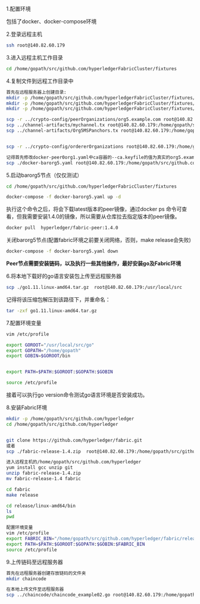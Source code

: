 1.配置环境

包括了docker、docker-compose环境

2.登录远程主机
```bash
ssh root@140.82.60.179 
```
3.进入远程主机工作目录
```bash
cd /home/gopath/src/github.com/hyperledgerFabricCluster/fixtures
```

4.复制文件到远程工作目录中
```bash
首先在远程服务器上创建目录:
mkdir -p /home/gopath/src/github.com/hyperledgerFabricCluster/fixtures/crypto-config/peerOrganizations
mkdir -p /home/gopath/src/github.com/hyperledgerFabricCluster/fixtures/channel-artifacts
mkdir -p /home/gopath/src/github.com/hyperledgerFabricCluster/fixtures/chaincode

scp -r ../crypto-config/peerOrganizations/org5.example.com root@140.82.60.179:/home/gopath/src/github.com/hyperledgerFabricCluster/fixtures/crypto-config/peerOrganizations
scp ../channel-artifacts/mychannel.tx root@140.82.60.179:/home/gopath/src/github.com/hyperledgerFabricCluster/fixtures/channel-artifacts
scp ../channel-artifacts/Org5MSPanchors.tx root@140.82.60.179:/home/gopath/src/github.com/hyperledgerFabricCluster/fixtures/channel-artifacts


scp -r ../crypto-config/ordererOrganizations root@140.82.60.179:/home/gopath/src/github.com/hyperledgerFabricCluster/fixtures/crypto-config/

记得首先修改docker-peer0org1.yaml中ca容器的--ca.keyfile的值为真实的org5.example.com的私钥
scp ./docker-barorg5.yaml root@140.82.60.179:/home/gopath/src/github.com/hyperledgerFabricCluster/fixtures
```
5.启动barorg5节点（仅仅测试）
```bash
cd /home/gopath/src/github.com/hyperledgerFabricCluster/fixtures

docker-compose -f docker-barorg5.yaml up -d
```
执行这个命令之后，将会下载latest版本的peer镜像，通过docker ps 命令可查看，但我需要安装1.4.0的镜像，所以需要从仓库拉去指定版本的peer镜像。
```bash
docker pull  hyperledger/fabric-peer:1.4.0
```

关闭barorg5节点(配置fabric环境之前要关闭网络，否则，make release会失败)
```bash
docker-compose -f docker-barorg5.yaml down
```
**Peer节点需要安装链码，以及执行一些其他操作，最好安装go及Fabric环境**

6.将本地下载好的go语言安装包上传至远程服务器
```bash
scp ./go1.11.linux-amd64.tar.gz  root@140.82.60.179:/usr/local/src
```
记得将该压缩包解压到该路径下，并重命名：
```bash
tar -zxf go1.11.linux-amd64.tar.gz
```
7.配置环境变量
```bash
vim /etc/profile

export GOROOT="/usr/local/src/go"
export GOPATH="/home/gopath"
export GOBIN=$GOROOT/bin


export PATH=$PATH:$GOROOT:$GOPATH:$GOBIN

source /etc/profile
```
接着可以执行go version命令测试go语言环境是否安装成功。

8.安装Fabric环境
```bash
mkdir -p /home/gopath/src/github.com/hyperledger
cd /home/gopath/src/github.com/hyperledger


git clone https://github.com/hyperledger/fabric.git  
或者 
scp ./fabric-release-1.4.zip  root@140.82.60.179:/home/gopath/src/github.com/hyperledger

进入远程主机的/home/gopath/src/github.com/hyperledger
yum install gcc unzip git
unzip fabric-release-1.4.zip
mv fabric-release-1.4 fabric

cd fabric
make release

cd release/linux-amd64/bin
ls
pwd

配置环境变量
vim /etc/profile
export FABRIC_BIN="/home/gopath/src/github.com/hyperledger/fabric/release/linux-amd64/bin"
export PATH=$PATH:$GOROOT:$GOPATH:$GOBIN:$FABRIC_BIN
source /etc/profile
```

9.上传链码至远程服务器
```bash
首先在远程服务器创建存放链码的文件夹
mkdir chaincode

在本地上传文件至远程服务器
scp ../chaincode/chaincode_example02.go root@140.82.60.179:/home/gopath/src/github.com/hyperledgerFabricCluster/fixtures/chaincode

```